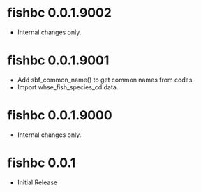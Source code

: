 # fishbc 0.0.1.9002

- Internal changes only.


# fishbc 0.0.1.9001

- Add sbf_common_name() to get common names from codes.
- Import whse_fish_species_cd data.


# fishbc 0.0.1.9000

- Internal changes only.


# fishbc 0.0.1

- Initial Release
